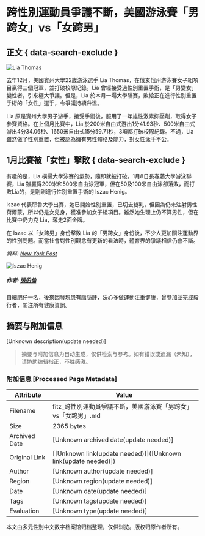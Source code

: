 # 跨性別運動員爭議不斷，美國游泳賽「男跨女」vs「女跨男」

## 正文 { data-search-exclude }


![Lia Thomas](https://fitz.hk/wp-content/uploads/2022/01/Lia-Thomas-2.jpg)

去年12月，美國賓州大學22歲游泳選手 Lia Thomas，在俄亥俄州游泳賽女子組項目贏得三個冠軍，並打破校際紀錄。Lia 曾經接受過性別重置手術，是「男變女」變性者，引來極大爭議。但是，Lia 於本月一場大學聯賽，敗給正在進行性別重置手術的「女性」選手，令爭議持續升溫。

Lia 原是賓州大學男子游手，接受手術後，服用了一年雄性激素抑壓劑，取得女子參賽資格。在上個月比賽中，Lia 於200米自由式游出1分41.93秒、500米自由式游出4分34.06秒、1650米自由式15分59.71秒，3項都打破校際紀錄。不過，Lia 雖然做了性別重置，但被認為擁有男性體格及能力，對女性泳手不公。

## **1月比賽被「女性」擊敗** { data-search-exclude }

有趣的是，Lia 橫掃大學泳賽的氣勢，隨即就被打破。1月8日長春藤大學游泳聯賽，Lia 雖贏得200米和500米自由泳冠軍，但在50及100米自由泳卻落敗，而打敗Lia的，是剛剛進行性別重置手術的 Iszac Henig。

Iszac 代表耶魯大學出賽，她已開始性別重置，已切去雙乳，但因為仍未注射男性荷爾蒙，所以仍是女兒身，獲准參加女子組項目。雖然她生理上仍不算男性，但在比賽中仍力克 Lia，奪走2面金牌。

在 Iszac 以「女跨男」身份擊敗 Lia 的「男跨女」身份後，不少人更加關注運動界的性別問題。而當社會對性別觀念有更新的看法時，體育界的爭議相信仍會不斷。

_資料: [New York Post](https://nypost.com/2022/01/08/lia-thomas-defeated-by-fellow-transgender-swimmer-iszac-henig/)_

![Iszac Henig](https://fitz.hk/wp-content/uploads/2022/01/Iszac-Henig-1.jpg)

##### 作者: [張伯倫](https://fitz.hk/author/chamberlain/)

自細肥仔一名，後來因發現患有脂肪肝，決心多做運動注重健康，曾參加並完成毅行者，關注所有健康資訊。
<!-- tcd_original_link https://fitz.hk/sports/swimming/%E8%B7%A8%E6%80%A7%E5%88%A5%E9%81%8B%E5%8B%95%E5%93%A1%E7%88%AD%E8%AD%B0%E4%B8%8D%E6%96%B7%EF%BC%8C%E7%BE%8E%E5%9C%8B%E6%B8%B8%E6%B3%B3%E8%B3%BD%E3%80%8C%E7%94%B7%E8%B7%A8%E5%A5%B3%E3%80%8Dvs%E3%80%8C/ -->


## 摘要与附加信息

<!-- tcd_abstract -->
[Unknown description(update needed)]
<!-- tcd_abstract_end -->

> 摘要与附加信息为自动生成，仅供检索与参考。如有错误或遗漏（未知），请协助编辑指正，不胜感激。

### 附加信息 [Processed Page Metadata]

| Attribute       | Value                                  |
|-----------------|----------------------------------------|
| Filename        | fitz_跨性別運動員爭議不斷，美國游泳賽「男跨女」vs「女跨男」.md                             |
| Size            | 2365 bytes                           |
| Archived Date   | [Unknown archived date(update needed)]                             |
| Original Link   | [[Unknown link(update needed)]]([Unknown link(update needed)])                       |
| Author          | [Unknown author(update needed)]                               |
| Region          | [Unknown region(update needed)]                               |
| Date            | [Unknown date(update needed)]                                 |
| Tags            | [Unknown tags(update needed)]                                 |
| Evaluation            | [Unknown type(update needed)]                                 |
<!-- tcd_table_end -->

本文由多元性别中文数字档案馆归档整理，仅供浏览。版权归原作者所有。
